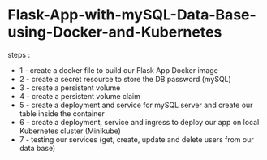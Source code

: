 # Flask-App-with-mySQL-Data-Base-using-Docker-and-Kubernetes

steps :
- 1 - create a docker file to build our Flask App Docker image
- 2 - create a secret resource to store the DB password (mySQL)
- 3 - create a persistent volume
- 4 - create a persistent volume claim
- 5 - create a deployment and service for mySQL server and create our table inside the container
- 6 - create a deployment, service and ingress to deploy our app on local Kubernetes cluster (Minikube)
- 7 - testing our services (get, create, update and delete users from our data base)
